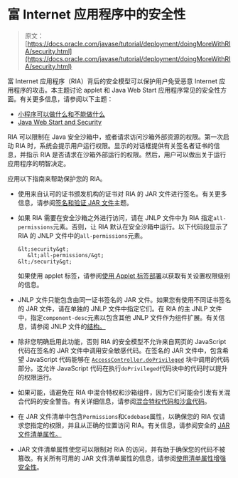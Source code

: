 # 富 Internet 应用程序中的安全性

> 原文： [https://docs.oracle.com/javase/tutorial/deployment/doingMoreWithRIA/security.html](https://docs.oracle.com/javase/tutorial/deployment/doingMoreWithRIA/security.html)

富 Internet 应用程序（RIA）背后的安全模型可以保护用户免受恶意 Internet 应用程序的攻击。本主题讨论 applet 和 Java Web Start 应用程序常见的安全性方面。有关更多信息，请参阅以下主题：

*   [小程序可以做什么和不能做什么](../applet/security.html)
*   [Java Web Start and Security](../webstart/security.html)

RIA 可以限制在 Java 安全沙箱中，或者请求访问沙箱外部资源的权限。第一次启动 RIA 时，系统会提示用户运行权限。显示的对话框提供有关签名者证书的信息，并指示 RIA 是否请求在沙箱外部运行的权限。然后，用户可以做出关于运行应用程序的明智决定。

应用以下指南来帮助保护您的 RIA。

*   使用来自认可的证书颁发机构的证书对 RIA 的 JAR 文件进行签名。有关更多信息，请参阅[签名和验证 JAR 文件](../jar/signindex.html)主题。
*   如果 RIA 需要在安全沙箱之外进行访问，请在 JNLP 文件中为 RIA 指定`all-permissions`元素。否则，让 RIA 默认在安全沙箱中运行。以下代码段显示了 RIA 的 JNLP 文件中的`all-permissions`元素。

    ```
    &lt;security&gt;
       &lt;all-permissions/&gt;
    &lt;/security&gt;

    ```

    如果使用 applet 标签，请参阅[使用 Applet 标签部署](../applet/html.html)以获取有关设置权限级别的信息。
*   JNLP 文件只能包含由同一证书签名的 JAR 文件。如果您有使用不同证书签名的 JAR 文件，请在单独的 JNLP 文件中指定它们。在 RIA 的主 JNLP 文件中，指定`component-desc`元素以包含其他 JNLP 文件作为组件扩展。有关信息，请参阅 JNLP 文件的[结构。](../deploymentInDepth/jnlpFileSyntax.html)
*   除非您明确启用此功能，否则 RIA 的安全模型不允许来自网页的 JavaScript 代码在签名的 JAR 文件中调用安全敏感代码。在签名的 JAR 文件中，包含希望 JavaScript 代码能够在 [`AccessController.doPrivileged`](https://docs.oracle.com/javase/8/docs/api/java/security/AccessController.html) 块中调用的代码部分。这允许 JavaScript 代码在执行`doPrivileged`代码块中的代码时以提升的权限运行。
*   如果可能，请避免在 RIA 中混合特权和沙箱组件，因为它们可能会引发有关混合代码的安全警告。有关详细信息，请参阅[混合特权代码和沙盒代码](https://docs.oracle.com/javase/8/docs/technotes/guides/deploy/mixed_code.html)。
*   在 JAR 文件清单中包含`Permissions`和`Codebase`属性，以确保您的 RIA 仅请求您指定的权限，并且从正确的位置访问 RIA。有关信息，请参阅安全的 [JAR 文件清单属性。](https://docs.oracle.com/javase/8/docs/technotes/guides/deploy/manifest.html)
*   JAR 文件清单属性使您可以限制对 RIA 的访问，并有助于确保您的代码不被篡改。有关所有可用的 JAR 文件清单属性的信息，请参阅[使用清单属性增强安全性](../jar/secman.html)。